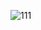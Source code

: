 ![111](https://github.com/JSHDF832/asdfiuyiu32/assets/135463123/59be34de-1e9b-4cab-bf0c-ac71570eb7d3)
